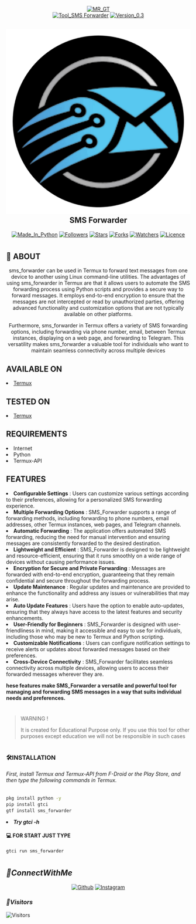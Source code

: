 <p align="center">
<a href="#"><img title="MR_GT" src="https://img.shields.io/badge/Auther-MR.GT-SCRIPT?colorA=%23ff8100&colorB=%23017e40&colorC=%23ff0000&style=for-the-badge"></a>
<br>
<a href="#"><img title="Tool_SMS Forwarder" src="https://img.shields.io/badge/Tool-SMS_Forwarder-green.svg"></a>
<a href="#"><img title="Version_0.3" src="https://img.shields.io/badge/Version-0.3-green.svg"></a>
</p>

<h2 align="center">
  <a href="#"><img src="https://raw.githubusercontent.com/GreyTechno/Binaries/main/Images/SMS_Forwarder/20230403_131859.png" alt="TBomb"></a>
  SMS Forwarder
</h2>




<p align="center">
<a href="https://www.python.org/"><img title="Made_In_Python" src="https://img.shields.io/badge/Made%20In-Python-1f425f.svg?v=103"></a>
<a href="#"><img title="Followers" src="https://img.shields.io/github/followers/GreyTechno?color=blue"></a>
<a href="#"><img title="Stars" src="https://img.shields.io/github/stars/GreyTechno/SMS_Forwarder?color=red"></a>
<a href="#"><img title="Forks" src="https://img.shields.io/github/forks/GreyTechno/SMS_Forwarder?color=red"></a>
<a href="#"><img title="Watchers" src="https://img.shields.io/github/watchers/GreyTechno/SMS_Forwarder?label=Watchers&color=blue"></a>
<a href="https://github.com/GreyTechno/SMS_Forwarder/blob/main/LICENSE"><img title="Licence" src="https://img.shields.io/badge/License-MIT-blue.svg"></a>
</p>

#
<h2 align="left">🚀 ABOUT</h2>
<p align="center">
sms_forwarder can be used in Termux to forward text messages from one device to another using Linux command-line utilities. The advantages of using sms_forwarder in Termux are that it allows users to automate the SMS forwarding process using Python scripts and provides a secure way to forward messages. It employs end-to-end encryption to ensure that the messages are not intercepted or read by unauthorized parties, offering advanced functionality and customization options that are not typically available on other platforms.
</p>
<p align="center">
Furthermore, sms_forwarder in Termux offers a variety of SMS forwarding options, including forwarding via phone number, email, between Termux instances, displaying on a web page, and forwarding to Telegram. This versatility makes sms_forwarder a valuable tool for individuals who want to maintain seamless connectivity across multiple devices
</p>

<h2 align="left">AVAILABLE ON</h2>
<li><a href="https://wiki.termux.com/wiki/Main_Page">Termux</a></li>

<h2 align="left">TESTED ON</h2>
<li><a href="https://wiki.termux.com/wiki/Main_Page">Termux</a></li>



<h2 align="left">REQUIREMENTS</h2>
<li>Internet</li>
<li>Python</li>
<li>Termux-API</li>


<h2 align="left">FEATURES</h2>
<li><b> Configurable Settings</b> : Users can customize various settings according to their preferences, allowing for a personalized SMS forwarding experience.</li>
<li><b> Multiple Forwarding Options</b> : SMS_Forwarder supports a range of forwarding methods, including forwarding to phone numbers, email addresses, other Termux instances, web pages, and Telegram channels.</li>
<li><b> Automatic Forwarding</b> : The application offers automated SMS forwarding, reducing the need for manual intervention and ensuring messages are consistently forwarded to the desired destination.</li>
<li><b> Lightweight and Efficient</b> : SMS_Forwarder is designed to be lightweight and resource-efficient, ensuring that it runs smoothly on a wide range of devices without causing performance issues.</li>
<li><b> Encryption for Secure and Private Forwarding</b> : Messages are forwarded with end-to-end encryption, guaranteeing that they remain confidential and secure throughout the forwarding process.</li>
<li><b> Update Maintenance</b> : Regular updates and maintenance are provided to enhance the functionality and address any issues or vulnerabilities that may arise.</li>
<li><b> Auto Update Features</b> : Users have the option to enable auto-updates, ensuring that they always have access to the latest features and security enhancements.</li>
<li><b> User-Friendly for Beginners</b> : SMS_Forwarder is designed with user-friendliness in mind, making it accessible and easy to use for individuals, including those who may be new to Termux and Python scripting.</li>
<li><b> Customizable Notifications</b> : Users can configure notification settings to receive alerts or updates about forwarded messages based on their preferences.</li>
<li><b> Cross-Device Connectivity</b> : SMS_Forwarder facilitates seamless connectivity across multiple devices, allowing users to access their forwarded messages wherever they are.</li>

<b>hese features make SMS_Forwarder a versatile and powerful tool for managing and forwarding SMS messages in a way that suits individual needs and preferences.</b>


#
> WARNING !
>
> It is created for Educational Purpose only. If you use this tool for other purposes except education we will not be responsible in such cases

#

### 🛠️INSTALLATION
###### First, install Termux and Termux-API from F-Droid or the Play Store, and then type the following commands in Termux.
``` sh
pkg install python -y
pip install gtci
gtf install sms_forwarder
```
<li><b><i> Try gtci -h</i></b></li>

#### 💻 FOR START JUST TYPE
``` sh
gtci run sms_forwarder
```

#



<h2><b><i>📡ConnectWithMe</i></b></h2>
<p align="center">
<a href="https://github.com/GreyTechno"><img title="Github" src="https://img.shields.io/badge/grey-techno-brightgreen?style=for-the-badge&logo=github"></a>
<a href="https://instagram.com/grey.techno"><img title="Instagram" src="https://img.shields.io/badge/INSTAGRAM-grey?style=for-the-badge&logo=instagram"></a>
</p>
<h3><b><i>🚀Visitors</i></b></h3>
<img src="https://profile-counter.glitch.me/gtf-counter-smsforwarder/count.svg" alt="Visitors">
